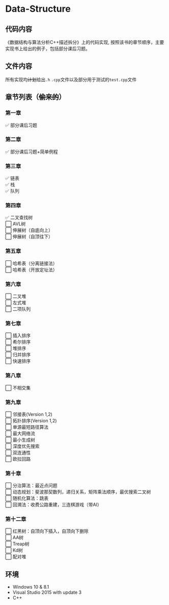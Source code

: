 # Data-Structure

## 代码内容
《数据结构与算法分析C++描述拆分》上的代码实现,
按照该书的章节顺序，主要实现书上给出的例子，包括部分课后习题。

## 文件内容
所有实现均~~计划~~给出`.h` `.cpp`文件以及部分用于测试的`test.cpp`文件

## 章节列表（~~偷来的~~）
### 第一章
:white_check_mark: 部分课后习题
### 第二章
:white_check_mark: 部分课后习题+简单例程
### 第三章
:white_check_mark: 链表  
:white_check_mark: 栈  
:white_check_mark: 队列  
### 第四章
:white_check_mark: 二叉查找树  
:white_large_square: AVL树  
:white_large_square: 伸展树（自底向上）  
:white_large_square: 伸展树（自顶往下）  
### 第五章
:white_large_square: 哈希表（分离链接法）  
:white_large_square: 哈希表（开放定址法）  
### 第六章
:white_large_square: 二叉堆  
:white_large_square: 左式堆  
:white_large_square: 二项队列  
### 第七章
:white_large_square: 插入排序  
:white_large_square: 希尔排序  
:white_large_square: 堆排序  
:white_large_square: 归并排序  
:white_large_square: 快速排序  
### 第八章
:white_large_square: 不相交集  
### 第九章
:white_large_square: 邻接表(Version 1,2)  
:white_large_square: 拓扑排序(Version 1,2)  
:white_large_square: 单源最短路径算法  
:white_large_square: 最大网络流  
:white_large_square: 最小生成树  
:white_large_square: 深度优先搜索  
:white_large_square: 双连通性  
:white_large_square: 欧拉回路  
### 第十章
:white_large_square: 分治算法：最近点问题  
:white_large_square: 动态规划：斐波那契数列，递归关系，矩阵乘法顺序，最优搜索二叉树  
:white_large_square: 随机化算法：跳表  
:white_large_square: 回溯法：收费公路重建，三连棋游戏（带AI）  
### 第十二章
:white_large_square: 红黑树：自顶向下插入，自顶向下删除  
:white_large_square: AA树  
:white_large_square: Treap树  
:white_large_square: Kd树  
:white_large_square: 配对堆  

## 环境
- Windows 10 \& 8.1
- Visual Studio 2015 with update 3
- C++